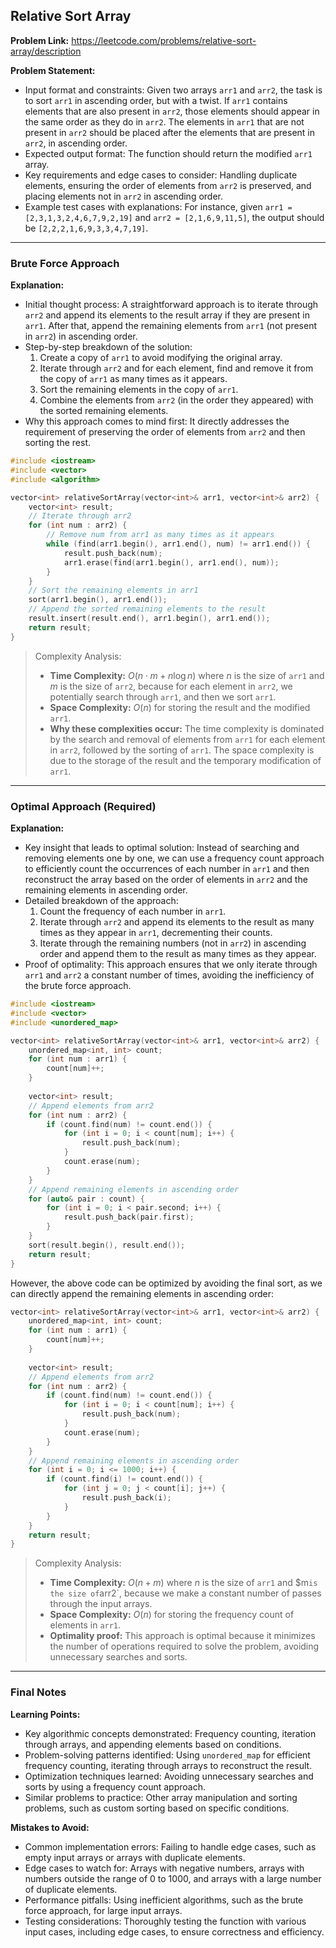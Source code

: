 ## Relative Sort Array

**Problem Link:** https://leetcode.com/problems/relative-sort-array/description

**Problem Statement:**
- Input format and constraints: Given two arrays `arr1` and `arr2`, the task is to sort `arr1` in ascending order, but with a twist. If `arr1` contains elements that are also present in `arr2`, those elements should appear in the same order as they do in `arr2`. The elements in `arr1` that are not present in `arr2` should be placed after the elements that are present in `arr2`, in ascending order.
- Expected output format: The function should return the modified `arr1` array.
- Key requirements and edge cases to consider: Handling duplicate elements, ensuring the order of elements from `arr2` is preserved, and placing elements not in `arr2` in ascending order.
- Example test cases with explanations: For instance, given `arr1 = [2,3,1,3,2,4,6,7,9,2,19]` and `arr2 = [2,1,6,9,11,5]`, the output should be `[2,2,2,1,6,9,3,3,4,7,19]`.

---

### Brute Force Approach

**Explanation:**
- Initial thought process: A straightforward approach is to iterate through `arr2` and append its elements to the result array if they are present in `arr1`. After that, append the remaining elements from `arr1` (not present in `arr2`) in ascending order.
- Step-by-step breakdown of the solution:
  1. Create a copy of `arr1` to avoid modifying the original array.
  2. Iterate through `arr2` and for each element, find and remove it from the copy of `arr1` as many times as it appears.
  3. Sort the remaining elements in the copy of `arr1`.
  4. Combine the elements from `arr2` (in the order they appeared) with the sorted remaining elements.
- Why this approach comes to mind first: It directly addresses the requirement of preserving the order of elements from `arr2` and then sorting the rest.

```cpp
#include <iostream>
#include <vector>
#include <algorithm>

vector<int> relativeSortArray(vector<int>& arr1, vector<int>& arr2) {
    vector<int> result;
    // Iterate through arr2
    for (int num : arr2) {
        // Remove num from arr1 as many times as it appears
        while (find(arr1.begin(), arr1.end(), num) != arr1.end()) {
            result.push_back(num);
            arr1.erase(find(arr1.begin(), arr1.end(), num));
        }
    }
    // Sort the remaining elements in arr1
    sort(arr1.begin(), arr1.end());
    // Append the sorted remaining elements to the result
    result.insert(result.end(), arr1.begin(), arr1.end());
    return result;
}
```

> Complexity Analysis:
> - **Time Complexity:** $O(n \cdot m + n \log n)$ where $n$ is the size of `arr1` and $m$ is the size of `arr2`, because for each element in `arr2`, we potentially search through `arr1`, and then we sort `arr1`.
> - **Space Complexity:** $O(n)$ for storing the result and the modified `arr1`.
> - **Why these complexities occur:** The time complexity is dominated by the search and removal of elements from `arr1` for each element in `arr2`, followed by the sorting of `arr1`. The space complexity is due to the storage of the result and the temporary modification of `arr1`.

---

### Optimal Approach (Required)

**Explanation:**
- Key insight that leads to optimal solution: Instead of searching and removing elements one by one, we can use a frequency count approach to efficiently count the occurrences of each number in `arr1` and then reconstruct the array based on the order of elements in `arr2` and the remaining elements in ascending order.
- Detailed breakdown of the approach:
  1. Count the frequency of each number in `arr1`.
  2. Iterate through `arr2` and append its elements to the result as many times as they appear in `arr1`, decrementing their counts.
  3. Iterate through the remaining numbers (not in `arr2`) in ascending order and append them to the result as many times as they appear.
- Proof of optimality: This approach ensures that we only iterate through `arr1` and `arr2` a constant number of times, avoiding the inefficiency of the brute force approach.

```cpp
#include <iostream>
#include <vector>
#include <unordered_map>

vector<int> relativeSortArray(vector<int>& arr1, vector<int>& arr2) {
    unordered_map<int, int> count;
    for (int num : arr1) {
        count[num]++;
    }
    
    vector<int> result;
    // Append elements from arr2
    for (int num : arr2) {
        if (count.find(num) != count.end()) {
            for (int i = 0; i < count[num]; i++) {
                result.push_back(num);
            }
            count.erase(num);
        }
    }
    // Append remaining elements in ascending order
    for (auto& pair : count) {
        for (int i = 0; i < pair.second; i++) {
            result.push_back(pair.first);
        }
    }
    sort(result.begin(), result.end());
    return result;
}
```

However, the above code can be optimized by avoiding the final sort, as we can directly append the remaining elements in ascending order:

```cpp
vector<int> relativeSortArray(vector<int>& arr1, vector<int>& arr2) {
    unordered_map<int, int> count;
    for (int num : arr1) {
        count[num]++;
    }
    
    vector<int> result;
    // Append elements from arr2
    for (int num : arr2) {
        if (count.find(num) != count.end()) {
            for (int i = 0; i < count[num]; i++) {
                result.push_back(num);
            }
            count.erase(num);
        }
    }
    // Append remaining elements in ascending order
    for (int i = 0; i <= 1000; i++) {
        if (count.find(i) != count.end()) {
            for (int j = 0; j < count[i]; j++) {
                result.push_back(i);
            }
        }
    }
    return result;
}
```

> Complexity Analysis:
> - **Time Complexity:** $O(n + m)$ where $n$ is the size of `arr1` and $m` is the size of `arr2`, because we make a constant number of passes through the input arrays.
> - **Space Complexity:** $O(n)$ for storing the frequency count of elements in `arr1`.
> - **Optimality proof:** This approach is optimal because it minimizes the number of operations required to solve the problem, avoiding unnecessary searches and sorts.

---

### Final Notes

**Learning Points:**
- Key algorithmic concepts demonstrated: Frequency counting, iteration through arrays, and appending elements based on conditions.
- Problem-solving patterns identified: Using `unordered_map` for efficient frequency counting, iterating through arrays to reconstruct the result.
- Optimization techniques learned: Avoiding unnecessary searches and sorts by using a frequency count approach.
- Similar problems to practice: Other array manipulation and sorting problems, such as custom sorting based on specific conditions.

**Mistakes to Avoid:**
- Common implementation errors: Failing to handle edge cases, such as empty input arrays or arrays with duplicate elements.
- Edge cases to watch for: Arrays with negative numbers, arrays with numbers outside the range of 0 to 1000, and arrays with a large number of duplicate elements.
- Performance pitfalls: Using inefficient algorithms, such as the brute force approach, for large input arrays.
- Testing considerations: Thoroughly testing the function with various input cases, including edge cases, to ensure correctness and efficiency.